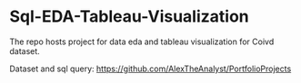 # Sql-EDA-Tableau-Visualization
The repo hosts project for data eda and tableau visualization for Coivd dataset.

Dataset and sql query: https://github.com/AlexTheAnalyst/PortfolioProjects
